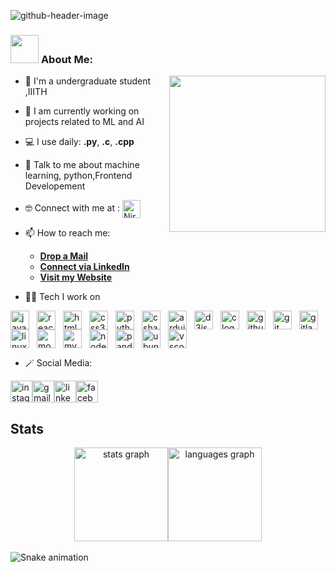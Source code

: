 
![github-header-image](https://github.com/Nirmalakadali/Nirmalakadali/assets/99960001/f60cb9a1-0e8e-4b6e-9a5c-367829f5b06e)



### <img src="https://github.com/TheDudeThatCode/TheDudeThatCode/blob/master/Assets/Developer.gif" width="45" /> <b>About Me:</b>
<img align="right" height="250" src="https://i.imgflip.com/65efzo.gif"  />

- 🏦 I'm a undergraduate student ,IIITH
- 📝 I am currently working on projects related to ML and AI 
- 💻 I use daily: **.py**, **.c**, **.cpp**
- 💬 Talk to me about machine learning, python,Frontend Developement
- 🤓 Connect with me at : <a href="https://www.linkedin.com/in/nirmala-kadali-0a703727a" target="blank"><img align="center" src="https://www.vectorlogo.zone/logos/linkedin/linkedin-tile.svg" alt="Nirmala kadali" height="29"  /></a>

- 📫 How to reach me:
    * [**Drop a Mail**](mailto:lakshminirmalakadali6@gmail.com)
    * [**Connect via LinkedIn**](https://www.linkedin.com/in/nirmala-kadali-0a703727a/)
    * [**Visit my Website**](https://nirmalakadali.github.io/Nirmalakadali/)


- 🧑‍💻 Tech I work on 
<div align="left"><img src="https://cdn.jsdelivr.net/gh/devicons/devicon/icons/javascript/javascript-original.svg" height="30" alt="javascript logo"  /><img width="12" /><img src="https://cdn.jsdelivr.net/gh/devicons/devicon/icons/react/react-original.svg" height="30" alt="react logo"  /><img width="12" /><img src="https://cdn.jsdelivr.net/gh/devicons/devicon/icons/html5/html5-original.svg" height="30" alt="html5 logo"  /><img width="12" /><img src="https://cdn.jsdelivr.net/gh/devicons/devicon/icons/css3/css3-original.svg" height="30" alt="css3 logo"  /><img width="12" /><img src="https://cdn.jsdelivr.net/gh/devicons/devicon/icons/python/python-original.svg" height="30" alt="python logo"  /><img width="12" /><img src="https://cdn.jsdelivr.net/gh/devicons/devicon/icons/csharp/csharp-original.svg" height="30" alt="csharp logo"  /><img width="12" /><img src="https://cdn.jsdelivr.net/gh/devicons/devicon/icons/arduino/arduino-original.svg" height="30" alt="arduino logo"  /><img width="12" /><img src="https://cdn.jsdelivr.net/gh/devicons/devicon/icons/d3js/d3js-original.svg" height="30" alt="d3js logo"  /><img width="12" /><img src="https://cdn.jsdelivr.net/gh/devicons/devicon/icons/c/c-original.svg" height="30" alt="c logo"  /><img width="12" /><img src="https://cdn.jsdelivr.net/gh/devicons/devicon/icons/github/github-original.svg" height="30" alt="github logo"  /><img width="12" /><img src="https://cdn.jsdelivr.net/gh/devicons/devicon/icons/git/git-original.svg" height="30" alt="git logo"  /><img width="12" /><img src="https://cdn.jsdelivr.net/gh/devicons/devicon/icons/gitlab/gitlab-original.svg" height="30" alt="gitlab logo"  /><img width="12" /><img src="https://cdn.jsdelivr.net/gh/devicons/devicon/icons/linux/linux-original.svg" height="30" alt="linux logo"  /><img width="12" /><img src="https://cdn.jsdelivr.net/gh/devicons/devicon/icons/mongodb/mongodb-original.svg" height="30" alt="mongodb logo"  /><img width="12" /><img src="https://cdn.jsdelivr.net/gh/devicons/devicon/icons/mysql/mysql-original.svg" height="30" alt="mysql logo"  /><img width="12" /><img src="https://cdn.jsdelivr.net/gh/devicons/devicon/icons/nodejs/nodejs-original.svg" height="30" alt="nodejs logo"  /><img width="12" /><img src="https://cdn.jsdelivr.net/gh/devicons/devicon/icons/pandas/pandas-original.svg" height="30" alt="pandas logo"  /><img width="12" /><img src="https://cdn.jsdelivr.net/gh/devicons/devicon/icons/ubuntu/ubuntu-plain.svg" height="30" alt="ubuntu logo"  /><img width="12" /><img src="https://cdn.jsdelivr.net/gh/devicons/devicon/icons/vscode/vscode-original.svg" height="30" alt="vscode logo"  /></div>

 -  🪄 Social Media:
<div align="left">
 <a href="https://www.instagram.com/its_mee_i/" target="_blank"><img src="https://img.shields.io/static/v1?message=Instagram&logo=instagram&label=&color=E4405F&logoColor=white&labelColor=&style=for-the-badge" height="35" alt="instagram logo"  /></a><a href="lakshminirmalakadali6@gmail.com" target="_blank"><img src="https://img.shields.io/static/v1?message=Gmail&logo=gmail&label=&color=D14836&logoColor=white&labelColor=&style=for-the-badge" height="35" alt="gmail logo"  /></a><a href="https://www.linkedin.com/in/nirmala-kadali-0a703727a/" target="_blank"><img src="https://img.shields.io/static/v1?message=LinkedIn&logo=linkedin&label=&color=0077B5&logoColor=white&labelColor=&style=for-the-badge" height="35" alt="linkedin logo"  /></a><a href="https://www.facebook.com/profile.php?id=100092294478821&mibextid=ZbWKwL" target="_blank"><img src="https://img.shields.io/static/v1?message=Facebook&logo=facebook&label=&color=1877F2&logoColor=white&labelColor=&style=for-the-badge" height="35" alt="facebook logo"  /></a></div>
 
 ## Stats
<div align="center"><img src="https://github-readme-stats.vercel.app/api?username=Nirmalakadali&hide_title=false&hide_rank=false&show_icons=true&include_all_commits=true&count_private=true&disable_animations=false&theme=dracula&locale=en&hide_border=false" height="150" alt="stats graph"  /><img src="https://github-readme-stats.vercel.app/api/top-langs?username=Nirmalakadali&locale=en&hide_title=false&layout=compact&card_width=320&langs_count=5&theme=dracula&hide_border=false" height="150" alt="languages graph"  /></div><br clear="both"><img src="https://raw.githubusercontent.com/Nirmalakadali/Nirmalakadali/output/snake.svg" alt="Snake animation" />
